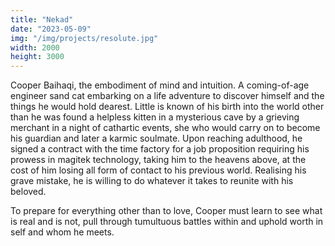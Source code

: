 ```yaml
---
title: "Nekad"
date: "2023-05-09"
img: "/img/projects/resolute.jpg"
width: 2000
height: 3000
---
```


Cooper Baihaqi, the embodiment of mind and intuition. A coming-of-age engineer sand cat embarking on a life adventure to discover himself and the things he would hold dearest. Little is known of his birth into the world other than he was found a helpless kitten in a mysterious cave by a grieving merchant in a night of cathartic events, she who would carry on to become his guardian and later a karmic soulmate. Upon reaching adulthood, he signed a contract with the time factory for a job proposition requiring his prowess in magitek technology, taking him to the heavens above, at the cost of him losing all form of contact to his previous world. Realising his grave mistake, he is willing to do whatever it takes to reunite with his beloved.

To prepare for everything other than to love, Cooper must learn to see what is real and is not, pull through tumultuous battles within and uphold worth in self and whom he meets.

